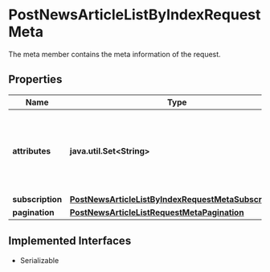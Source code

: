 

# PostNewsArticleListByIndexRequestMeta

The meta member contains the meta information of the request.

## Properties

Name | Type | Description | Notes
------------ | ------------- | ------------- | -------------
**attributes** | **java.util.Set&lt;String&gt;** | Limit the attributes returned in the response to the specified set. |  [optional]
**subscription** | [**PostNewsArticleListByIndexRequestMetaSubscription**](PostNewsArticleListByIndexRequestMetaSubscription.md) |  |  [optional]
**pagination** | [**PostNewsArticleListRequestMetaPagination**](PostNewsArticleListRequestMetaPagination.md) |  |  [optional]


## Implemented Interfaces

* Serializable


